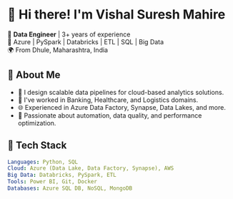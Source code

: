 # 👋 Hi there! I'm Vishal Suresh Mahire

🎯 **Data Engineer** | 3+ years of experience  
💼 Azure | PySpark | Databricks | ETL | SQL | Big Data  
🌍 From Dhule, Maharashtra, India  

## 🚀 About Me

- 🔧 I design scalable data pipelines for cloud-based analytics solutions.
- 🏢 I've worked in Banking, Healthcare, and Logistics domains.
- 🌐 Experienced in Azure Data Factory, Synapse, Data Lakes, and more.
- 🧠 Passionate about automation, data quality, and performance optimization.

## 🔧 Tech Stack

```yaml
Languages: Python, SQL  
Cloud: Azure (Data Lake, Data Factory, Synapse), AWS  
Big Data: Databricks, PySpark, ETL  
Tools: Power BI, Git, Docker  
Databases: Azure SQL DB, NoSQL, MongoDB
